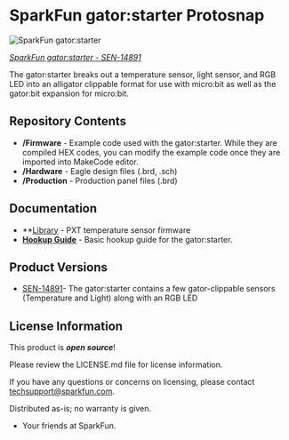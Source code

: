 SparkFun gator:starter Protosnap
========================================

![SparkFun gator:starter](https://cdn.sparkfun.com/r/500-500/assets/parts/1/3/1/7/3/SEN-14891-1.jpg)

[*SparkFun gator:starter - SEN-14891*](https://www.sparkfun.com/products/14891)

The gator:starter breaks out a temperature sensor, light sensor, and RGB LED into an alligator clippable format for use with micro:bit as well as the gator:bit expansion for micro:bit.

Repository Contents
-------------------

* **/Firmware** - Example code used with the gator:starter. While they are compiled HEX codes, you can modify the example code once they are imported into MakeCode editor.
* **/Hardware** - Eagle design files (.brd, .sch)
* **/Production** - Production panel files (.brd)

Documentation
--------------
* **[Library](https://github.com/sparkfun/pxt-gator-temp) - PXT temperature sensor firmware
* **[Hookup Guide](https://learn.sparkfun.com/tutorials/gatorstarter-protosnap-hookup-guide)** - Basic hookup guide for the gator:starter.

Product Versions
----------------
* [SEN-14891](https://www.sparkfun.com/products/14891)- The gator:starter contains a few gator-clippable sensors (Temperature and Light) along with an RGB LED

License Information
-------------------

This product is _**open source**_! 

Please review the LICENSE.md file for license information. 

If you have any questions or concerns on licensing, please contact techsupport@sparkfun.com.

Distributed as-is; no warranty is given.

- Your friends at SparkFun.

_<COLLABORATION CREDIT>_
